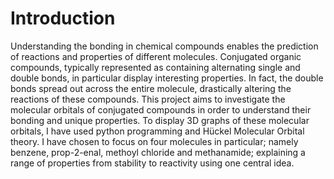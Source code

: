 # Introduction

Understanding the bonding in chemical compounds enables the prediction of reactions and properties of different molecules. Conjugated organic compounds, typically represented as containing alternating single and double bonds, in particular display interesting properties. In fact, the double bonds spread out across the entire molecule, drastically altering the reactions of these compounds. This project aims to investigate the molecular orbitals of conjugated compounds in order to understand their bonding and unique properties. To display 3D graphs of these molecular orbitals, I have used python programming and Hückel Molecular Orbital theory. I have chosen to focus on four molecules in particular; namely benzene, prop-2-enal, methoyl chloride and methanamide; explaining a range of properties from stability to reactivity using one central idea.
